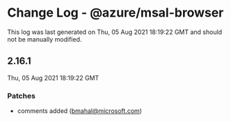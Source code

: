 # Change Log - @azure/msal-browser

This log was last generated on Thu, 05 Aug 2021 18:19:22 GMT and should not be manually modified.

<!-- Start content -->

## 2.16.1

Thu, 05 Aug 2021 18:19:22 GMT

### Patches

- comments added (bmahal@microsoft.com)
